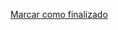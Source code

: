 <a onclick="test()" href="http://147.182.201.108:8080/finish/basic-sortfiles" target="_parent" class="btn primary-btn">Marcar como finalizado</a>
